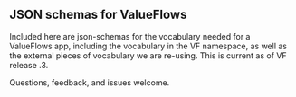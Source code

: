 ## JSON schemas for ValueFlows

Included here are json-schemas for the vocabulary needed for a ValueFlows app, including the vocabulary in the VF namespace, as well as the external pieces of vocabulary we are re-using.  This is current as of VF release .3.

Questions, feedback, and issues welcome.
